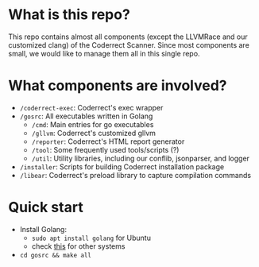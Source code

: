 # What is this repo?
This repo contains almost all components (except the LLVMRace and our customized clang) of the Coderrect Scanner.
Since most components are small, we would like to manage them all in this single repo.

# What components are involved?
- `/coderrect-exec`: Coderrect's exec wrapper
- `/gosrc`: All executables written in Golang
  - `/cmd`: Main entries for go executables
  - `/gllvm`: Coderrect's customized gllvm
  - `/reporter`: Coderrect's HTML report generator
  - `/tool`: Some frequently used tools/scripts (?)
  - `/util`: Utility libraries, including our conflib, jsonparser, and logger
- `/installer`: Scripts for building Coderrect installation package
- `/libear`: Coderrect's preload library to capture compilation commands

# Quick start
- Install Golang:
  - `sudo apt install golang` for Ubuntu
  - check [this](https://golang.org/doc/install) for other systems
- `cd gosrc && make all`
